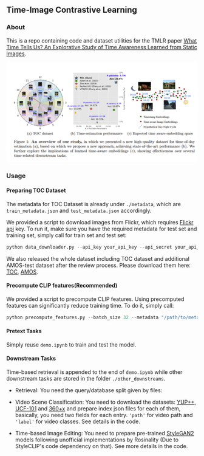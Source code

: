 ## Time-Image Contrastive Learning

### About

This is a repo containing code and dataset utilities for the TMLR paper [What Time Tells Us? An Explorative Study of Time Awareness Learned from Static Images](https://openreview.net/pdf?id=f1MYOG4iDG).

![](https://github.com/Rathgrith/TICL-Code/blob/main/assets/image.png?raw=true)

### Usage

#### Preparing TOC Dataset

The metadata for TOC Dataset is already under ```./metadata```, which are ```train_metadata.json``` and ```test_metadata.json``` accordingly.

We provided a script to download images from Flickr, which requires [Flickr api](https://www.flickr.com/services/api/) key. To run it, make sure you have the required metadata for test set and training set, simply call for train set and test set:

```python
python data_downloader.py --api_key your_api_key --api_secret your_api_secret --metadata_path your_metadata_path --output_dir "your_image_folder"
```

We also released the whole dataset including TOC dataset and additional AMOS-test dataset after the review process. Please download them here: [TOC](https://kaggle.com/datasets/011af1d77cea3112779e0ea0139debab55141b1dd93d0c2524cfc68ec5be774d), [AMOS](https://www.kaggle.com/datasets/rathgrith/amos-time-estimation-test/data).

#### Precompute CLIP features(Recommended)

We provided a script to precompute CLIP features. Using precomputed features can significantly reduce training time. To do it, simply call:

```python
python precompute_features.py --batch_size 32 --metadata "/path/to/metadata.json" --dir "/path/to/images" --output "/path/to/precomputed_features.h5"
```

#### Pretext Tasks

Simply reuse ```demo.ipynb``` to train and test the model.

#### Downstream Tasks

Time-based retrieval is appended to the end of ```demo.ipynb``` while other downstream tasks are stored in the folder ```./other_downstreams```.
 - Retrieval: You need the query/database split given by files: 
 - Video Scene Classification: You need to download the datasets: [YUP++](https://openaccess.thecvf.com/content_ECCV_2018/papers/Isma_Hadji_A_New_Large_ECCV_2018_paper.pdf), [UCF-101](https://www.crcv.ucf.edu/data/UCF101.php) and [360+x](https://x360dataset.github.io/) and prepare index json files for each of them, basically, you need two fields for each entry. ```'path'``` for video path and ```'label'``` for video classes. See details in the code.

 - Time-based Image Editing: You need to prepare pre-trained [StyleGAN2](https://github.com/rosinality/stylegan2-pytorch) models following unofficial implementations by Rosinality (Due to StyleCLIP's code dependency on that). See more details in the code.
